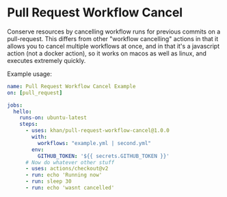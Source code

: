 # Pull Request Workflow Cancel

Conserve resources by cancelling workflow runs for previous commits on a pull-request.
This differs from other "workflow cancelling" actions in that it allows you to cancel multiple workflows at once, and in that it's a javascript action (not a docker action), so it works on macos as well as linux, and executes extremely quickly.

Example usage:
```yaml
name: Pull Request Workflow Cancel Example
on: [pull_request]

jobs:
  hello:
    runs-on: ubuntu-latest
    steps:
      - uses: khan/pull-request-workflow-cancel@1.0.0
        with:
          workflows: "example.yml | second.yml"
        env:
          GITHUB_TOKEN: '${{ secrets.GITHUB_TOKEN }}'
      # Now do whatever other stuff
      - uses: actions/checkout@v2
      - run: echo 'Running now'
      - run: sleep 30
      - run: echo 'wasnt cancelled'
```
